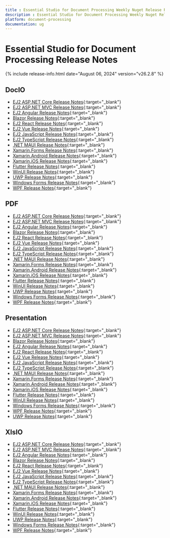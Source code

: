 ```yaml
---
title : Essential Studio for Document Processing Weekly Nuget Release Release Notes  
description : Essential Studio for Document Processing Weekly Nuget Release Release Notes  
platform: document-processing
documentation: ug
---
```


# Essential Studio for Document Processing  Release Notes  

{% include release-info.html date="August 06, 2024" version="v26.2.8" %} 

## DocIO

* [EJ2 ASP.NET Core Release Notes](https://ej2.syncfusion.com/aspnetcore/documentation/release-notes/26.2.8#docio){:target="_blank"}
* [EJ2 ASP.NET MVC Release Notes](https://ej2.syncfusion.com/aspnetmvc/documentation/release-notes/26.2.8#docio){:target="_blank"}
* [EJ2 Angular Release Notes](https://ej2.syncfusion.com/angular/documentation/release-notes/26.2.8#docio){:target="_blank"}
* [Blazor Release Notes](https://blazor.syncfusion.com/documentation/release-notes/26.2.8#docio){:target="_blank"}
* [EJ2 React Release Notes](https://ej2.syncfusion.com/react/documentation/release-notes/26.2.8#docio){:target="_blank"}
* [EJ2 Vue  Release Notes](https://ej2.syncfusion.com/vue/documentation/release-notes/26.2.8#docio){:target="_blank"}
* [EJ2 JavaScript Release Notes](https://ej2.syncfusion.com/javascript/documentation/release-notes/26.2.8#docio){:target="_blank"}
* [EJ2 TypeScript Release Notes](https://ej2.syncfusion.com/documentation/release-notes/26.2.8#docio){:target="_blank"}
* [.NET MAUI Release Notes](/maui/release-notes/v26.2.8#docio){:target="_blank"}
* [Xamarin.Forms Release Notes](/xamarin/release-notes/v26.2.8#docio){:target="_blank"}
* [Xamarin.Android Release Notes](/xamarin-android/release-notes/v26.2.8#docio){:target="_blank"}
* [Xamarin.iOS Release Notes](/xamarin-ios/release-notes/v26.2.8#docio){:target="_blank"}
* [Flutter Release Notes](/flutter/release-notes/v26.2.8#docio){:target="_blank"}
* [WinUI Release Notes](/winui/release-notes/v26.2.8#docio){:target="_blank"}
* [UWP Release Notes](/uwp/release-notes/v26.2.8#docio){:target="_blank"}
* [Windows Forms Release Notes](/windowsforms/release-notes/v26.2.8#docio){:target="_blank"}
* [WPF Release Notes](/wpf/release-notes/v26.2.8#docio){:target="_blank"}



## PDF

* [EJ2 ASP.NET Core Release Notes](https://ej2.syncfusion.com/aspnetcore/documentation/release-notes/26.2.8#pdf){:target="_blank"}
* [EJ2 ASP.NET MVC Release Notes](https://ej2.syncfusion.com/aspnetmvc/documentation/release-notes/26.2.8#pdf){:target="_blank"}
* [EJ2 Angular Release Notes](https://ej2.syncfusion.com/angular/documentation/release-notes/26.2.8#pdf){:target="_blank"}
* [Blazor Release Notes](https://blazor.syncfusion.com/documentation/release-notes/26.2.8#pdf){:target="_blank"}
* [EJ2 React Release Notes](https://ej2.syncfusion.com/react/documentation/release-notes/26.2.8#pdf){:target="_blank"}
* [EJ2 Vue  Release Notes](https://ej2.syncfusion.com/vue/documentation/release-notes/26.2.8#pdf){:target="_blank"}
* [EJ2 JavaScript Release Notes](https://ej2.syncfusion.com/javascript/documentation/release-notes/26.2.8#pdf){:target="_blank"}
* [EJ2 TypeScript Release Notes](https://ej2.syncfusion.com/documentation/release-notes/26.2.8#pdf){:target="_blank"}
* [.NET MAUI Release Notes](/maui/release-notes/v26.2.8#pdf){:target="_blank"}
* [Xamarin.Forms Release Notes](/xamarin/release-notes/v26.2.8#pdf){:target="_blank"}
* [Xamarin.Android Release Notes](/xamarin-android/release-notes/v26.2.8#pdf){:target="_blank"}
* [Xamarin.iOS Release Notes](/xamarin-ios/release-notes/v26.2.8#pdf){:target="_blank"}
* [Flutter Release Notes](/flutter/release-notes/v26.2.8#pdf){:target="_blank"}
* [WinUI Release Notes](/winui/release-notes/v26.2.8#pdf){:target="_blank"}
* [UWP Release Notes](/uwp/release-notes/v26.2.8#pdf){:target="_blank"}
* [Windows Forms Release Notes](/windowsforms/release-notes/v26.2.8#pdf){:target="_blank"}
* [WPF Release Notes](/wpf/release-notes/v26.2.8#pdf){:target="_blank"}


## Presentation

* [EJ2 ASP.NET Core Release Notes](https://ej2.syncfusion.com/aspnetcore/documentation/release-notes/26.2.8#presentation){:target="_blank"}
* [EJ2 ASP.NET MVC Release Notes](https://ej2.syncfusion.com/aspnetmvc/documentation/release-notes/26.2.8#presentation){:target="_blank"}
* [Blazor Release Notes](https://blazor.syncfusion.com/documentation/release-notes/26.2.8#presentation){:target="_blank"}
* [EJ2 Angular Release Notes](https://ej2.syncfusion.com/angular/documentation/release-notes/26.2.8#presentation){:target="_blank"}
* [EJ2 React Release Notes](https://ej2.syncfusion.com/react/documentation/release-notes/26.2.8#presentation){:target="_blank"}
* [EJ2 Vue  Release Notes](https://ej2.syncfusion.com/vue/documentation/release-notes/26.2.8#presentation){:target="_blank"}
* [EJ2 JavaScript Release Notes](https://ej2.syncfusion.com/javascript/documentation/release-notes/26.2.8#presentation){:target="_blank"}
* [EJ2 TypeScript Release Notes](https://ej2.syncfusion.com/documentation/release-notes/26.2.8#presentation){:target="_blank"}
* [.NET MAUI Release Notes](/maui/release-notes/v26.2.8#presentation){:target="_blank"}
* [Xamarin.Forms Release Notes](/xamarin/release-notes/v26.2.8#presentation){:target="_blank"}
* [Xamarin.Android Release Notes](/xamarin-android/release-notes/v26.2.8#presentation){:target="_blank"}
* [Xamarin.iOS Release Notes](/xamarin-ios/release-notes/v26.2.8#presentation){:target="_blank"}
* [Flutter Release Notes](/flutter/release-notes/v26.2.8#presentation){:target="_blank"}
* [WinUI Release Notes](/winui/release-notes/v26.2.8#presentation){:target="_blank"}
* [Windows Forms Release Notes](/windowsforms/release-notes/v26.2.8#presentation){:target="_blank"}
* [WPF Release Notes](/wpf/release-notes/v26.2.8#presentation){:target="_blank"}
* [UWP Release Notes](/uwp/release-notes/v26.2.8#presentation){:target="_blank"}



## XlsIO

* [EJ2 ASP.NET Core Release Notes](https://ej2.syncfusion.com/aspnetcore/documentation/release-notes/26.2.8#xlsio){:target="_blank"}
* [EJ2 ASP.NET MVC Release Notes](https://ej2.syncfusion.com/aspnetmvc/documentation/release-notes/26.2.8#xlsio){:target="_blank"}
* [EJ2 Angular Release Notes](https://ej2.syncfusion.com/angular/documentation/release-notes/26.2.8#xlsio){:target="_blank"}
* [Blazor Release Notes](https://blazor.syncfusion.com/documentation/release-notes/26.2.8#xlsio){:target="_blank"}
* [EJ2 React Release Notes](https://ej2.syncfusion.com/react/documentation/release-notes/26.2.8#xlsio){:target="_blank"}
* [EJ2 Vue  Release Notes](https://ej2.syncfusion.com/vue/documentation/release-notes/26.2.8#xlsio){:target="_blank"}
* [EJ2 JavaScript Release Notes](https://ej2.syncfusion.com/javascript/documentation/release-notes/26.2.8#xlsio){:target="_blank"}
* [EJ2 TypeScript Release Notes](https://ej2.syncfusion.com/documentation/release-notes/26.2.8#xlsio){:target="_blank"}
* [.NET MAUI Release Notes](/maui/release-notes/v26.2.8#xlsio){:target="_blank"}
* [Xamarin.Forms Release Notes](/xamarin/release-notes/v26.2.8#xlsio){:target="_blank"}
* [Xamarin.Android Release Notes](/xamarin-android/release-notes/v26.2.8#xlsio){:target="_blank"}
* [Xamarin.iOS Release Notes](/xamarin-ios/release-notes/v26.2.8#xlsio){:target="_blank"}
* [Flutter Release Notes](/flutter/release-notes/v26.2.8#xlsio){:target="_blank"}
* [WinUI Release Notes](/winui/release-notes/v26.2.8#xlsio){:target="_blank"}
* [UWP Release Notes](/uwp/release-notes/v26.2.8#xlsio){:target="_blank"}
* [Windows Forms Release Notes](/windowsforms/release-notes/v26.2.8#xlsio){:target="_blank"}
* [WPF Release Notes](/wpf/release-notes/v26.2.8#xlsio){:target="_blank"}



